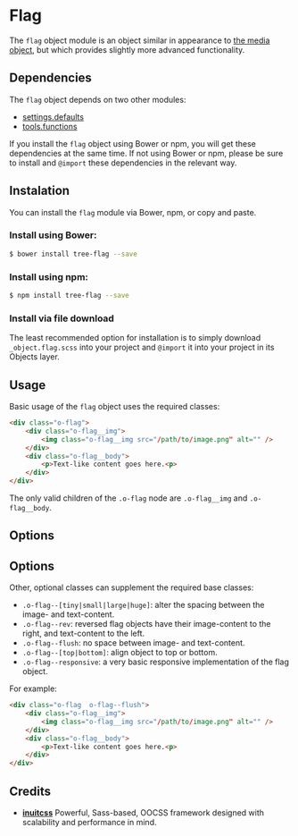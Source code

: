 # Flag

The `flag` object module is an object similar in appearance to
[the media object](https://github.com/treeframework/object.media), but which
provides slightly more advanced functionality.

## Dependencies

The `flag` object depends on two other modules:

* [settings.defaults](https://github.com/treeframework/settings.defaults)
* [tools.functions](https://github.com/treeframework/tools.functions)

If you install the `flag` object using Bower or npm, you will get these 
dependencies at the same time. If not using Bower or npm, please be sure to 
install and `@import` these dependencies in the relevant way.

## Instalation

You can install the `flag` module via Bower, npm, or copy and paste.

### Install using Bower:

```sh
$ bower install tree-flag --save
```

### Install using npm:

```sh
$ npm install tree-flag --save
```

### Install via file download

The least recommended option for installation is to simply download
`_object.flag.scss` into your project and `@import` it into your project in
its Objects layer.

## Usage

Basic usage of the `flag` object uses the required classes:

```html
<div class="o-flag">
    <div class="o-flag__img">
        <img class="o-flag__img src="/path/to/image.png" alt="" />
    </div>
    <div class="o-flag__body">
        <p>Text-like content goes here.<p>
    </div>
</div>
```

The only valid children of the `.o-flag` node are `.o-flag__img` and
`.o-flag__body`.

## Options

## Options

Other, optional classes can supplement the required base classes:

* `.o-flag--[tiny|small|large|huge]`: alter the spacing between the image- and
  text-content.
* `.o-flag--rev`: reversed flag objects have their image-content to the right,
  and text-content to the left.
* `.o-flag--flush`: no space between image- and text-content.
* `.o-flag--[top|bottom]`: align object to top or bottom.
* `.o-flag--responsive`: a very basic responsive implementation of the flag object.

For example:

```html
<div class="o-flag  o-flag--flush">
    <div class="o-flag__img">
        <img class="o-flag__img src="/path/to/image.png" alt="" />
    </div>
    <div class="o-flag__body">
        <p>Text-like content goes here.<p>
    </div>
</div>
```

## Credits

* **[inuitcss](https://github.com/inuitcss)** Powerful, Sass-based, OOCSS
framework designed with scalability and performance in mind.
